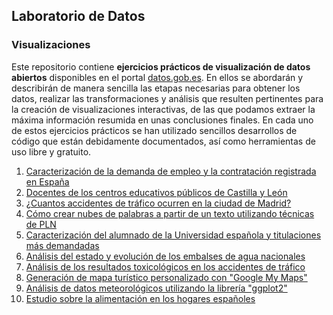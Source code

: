 ## Laboratorio de Datos

### Visualizaciones

Este repositorio contiene **ejercicios prácticos de visualización de datos abiertos** disponibles en el portal [datos.gob.es](https://datos.gob.es/). En ellos se abordarán y describirán de manera sencilla las etapas necesarias para obtener los datos, realizar las transformaciones y análisis que resulten pertinentes para la creación de visualizaciones interactivas, de las que podamos extraer la máxima información resumida en unas conclusiones finales. En cada uno de estos ejercicios prácticos se han utilizado sencillos desarrollos de código que están debidamente documentados, así como herramientas de uso libre y gratuito. 

 1. [Caracterización de la demanda de empleo y la contratación registrada en España](https://datos.gob.es/es/documentacion/caracterizacion-de-la-demanda-de-empleo-y-contratacion-registrada-en-espana)
 2. [Docentes de los centros educativos públicos de Castilla y León](https://datos.gob.es/es/documentacion/docentes-de-los-centros-educativos-publicos-de-castilla-y-leon)
 3. [¿Cuantos accidentes de tráfico ocurren en la ciudad de Madrid?](https://datos.gob.es/es/documentacion/cuantos-accidentes-ocurren-en-la-ciudad-de-madrid)
 4. [Cómo crear nubes de palabras a partir de un texto utilizando técnicas de PLN](https://datos.gob.es/es/documentacion/como-crear-nubes-de-palabras-partir-de-un-texto-utilizando-tecnicas-de-pln)
 5. [Caracterización del alumnado de la Universidad española y titulaciones más demandadas](https://github.com/Admindatosgobes/Laboratorio-de-Datos/tree/main/Visualizaciones/Caracterizaci%C3%B3n%20del%20alumnado%20de%20la%20Universidad%20espa%C3%B1ola%20y%20titulaciones%20m%C3%A1s%20demandadas)
 6. [Análisis del estado y evolución de los embalses de agua nacionales](https://github.com/datosgobes/Laboratorio-de-Datos/tree/main/Visualizaciones/Estudio%20estado%20de%20los%20embalses%20nacionales)
 7. [Análisis de los resultados toxicológicos en los accidentes de tráfico](https://github.com/datosgobes/Laboratorio-de-Datos/tree/main/Visualizaciones/Analisis-toxicologicos)
 8. [Generación de mapa turístico personalizado con "Google My Maps"](https://datos.gob.es/es/documentacion/generacion-de-mapa-turistico-personalizado-con-google-my-maps)
 9. [Análisis de datos meteorológicos utilizando la librería "ggplot2"](https://datos.gob.es/es/documentacion/analisis-de-datos-meteorologicos-utilizando-la-libreria-ggplot2)
 10. [Estudio sobre la alimentación en los hogares españoles](https://datos.gob.es/es/documentacion/analisis-de-datos-meteorologicos-utilizando-la-libreria-ggplot2](https://datos.gob.es/es/documentacion/estudio-sobre-la-alimentacion-en-los-hogares-espanoles)https://datos.gob.es/es/documentacion/estudio-sobre-la-alimentacion-en-los-hogares-espanoles)
